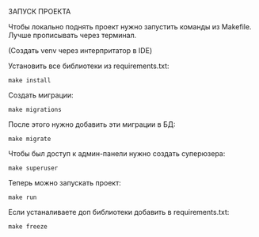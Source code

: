 ЗАПУСК ПРОЕКТА

Чтобы локально поднять проект нужно запустить команды из Makefile. Лучше прописывать через терминал.

(Создать venv через интерпритатор в IDE)

Установить все библиотеки из requirements.txt:

    make install

Создать миграции:

    make migrations

После этого нужно добавить эти миграции в БД:

    make migrate

Чтобы был доступ к админ-панели нужно создать суперюзера:

    make superuser

Теперь можно запускать проект:

    make run


Если устаналиваете доп библиотеки добавить в requirements.txt:

    make freeze

